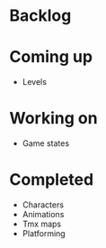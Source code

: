 # Backlog

# Coming up

* Levels

# Working on

* Game states

# Completed

* Characters
* Animations
* Tmx maps
* Platforming
